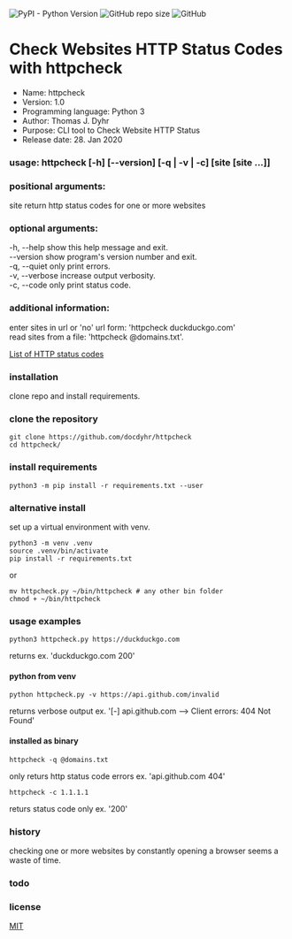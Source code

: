 ![PyPI - Python Version](https://img.shields.io/pypi/pyversions/requests) ![GitHub repo size](https://img.shields.io/github/repo-size/docdyhr/httpcheck) ![GitHub](https://img.shields.io/github/license/docdyhr/httpcheck)

# Check Websites HTTP Status Codes with httpcheck
* Name: httpcheck
* Version: 1.0
* Programming language: Python 3
* Author: Thomas J. Dyhr
* Purpose: CLI tool to Check Website HTTP Status
* Release date: 28. Jan 2020
### usage: httpcheck [-h] [--version] [-q | -v | -c] [site [site ...]]
### positional arguments:
  site           return http status codes for one or more websites
### optional arguments:
  -h, --help     show this help message and exit.  
  --version      show program's version number and exit.  
  -q, --quiet    only print errors.   
  -v, --verbose  increase output verbosity.  
  -c, --code     only print status code.  
### additional information:
  enter sites in url or 'no' url form: 'httpcheck duckduckgo.com'  
  read sites from a file: 'httpcheck @domains.txt'. 

  [List of HTTP status codes](https://en.wikipedia.org/wiki/List_of_HTTP_status_codes)

### installation
clone repo and install requirements.
### clone the repository
```shell
git clone https://github.com/docdyhr/httpcheck
cd httpcheck/
```
### install requirements
```shell
python3 -m pip install -r requirements.txt --user
```

### alternative install
set up a virtual environment with venv.
```shell
python3 -m venv .venv
source .venv/bin/activate
pip install -r requirements.txt
```
or 

```shell
mv httpcheck.py ~/bin/httpcheck # any other bin folder
chmod + ~/bin/httpcheck
```

### usage examples
```shell
python3 httpcheck.py https://duckduckgo.com
```
returns ex. 'duckduckgo.com 200'

#### python from venv
```shell
python httpcheck.py -v https://api.github.com/invalid
```
returns verbose output ex. '[-] api.github.com --> Client errors: 404 Not Found'

#### installed as binary 
```shell
httpcheck -q @domains.txt
```
only returs http status code errors ex. 'api.github.com 404'

```shell
httpcheck -c 1.1.1.1
```
returs status code only ex. '200'

### history
checking one or more websites by constantly opening a browser seems a waste of time. 

### todo

### license
[MIT](https://github.com/docdyhr/httpcheck/blob/master/LICENSE)
